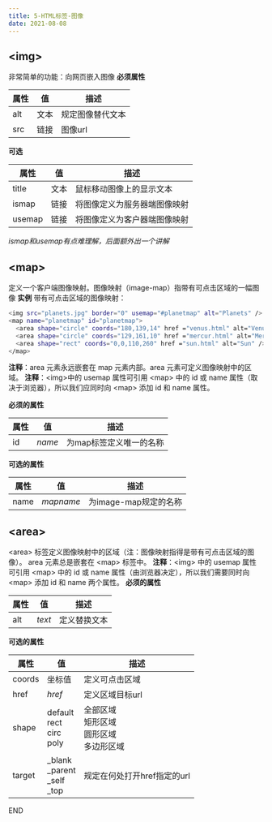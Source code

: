 ```yaml
---
title: 5-HTML标签-图像
date: 2021-08-08
---
```


## &lt;img&gt;
非常简单的功能：向网页嵌入图像
**必须属性**

| 属性 | 值 | 描述 |
| --- | --- | --- |
| alt | 文本 | 规定图像替代文本 |
| src | 链接 | 图像url |

**可选**

| 属性 | 值 | 描述 |
| --- | --- | --- |
| title | 文本 | 鼠标移动图像上的显示文本 |
| ismap | 链接 | 将图像定义为服务器端图像映射 |
| usemap | 链接 | 将图像定义为客户器端图像映射 |
*ismap和usemap有点难理解，后面额外出一个讲解*


## &lt;map&gt;
定义一个客户端图像映射。图像映射（image-map）指带有可点击区域的一幅图像
**实例**
带有可点击区域的图像映射：
``` bash
<img src="planets.jpg" border="0" usemap="#planetmap" alt="Planets" />
<map name="planetmap" id="planetmap">
  <area shape="circle" coords="180,139,14" href ="venus.html" alt="Venus" />
  <area shape="circle" coords="129,161,10" href ="mercur.html" alt="Mercury" />
  <area shape="rect" coords="0,0,110,260" href ="sun.html" alt="Sun" />
</map>
```
**注释**：area 元素永远嵌套在 map 元素内部。area 元素可定义图像映射中的区域。
**注释**：&lt;img&gt;中的 usemap 属性可引用 &lt;map&gt; 中的 id 或 name 属性（取决于浏览器），所以我们应同时向 &lt;map&gt; 添加 id 和 name 属性。

**必须的属性**

| 属性 | 值 | 描述 |
| --- | --- | --- |
| id | *name* | 为map标签定义唯一的名称 |

**可选的属性**

| 属性 | 值 | 描述 |
| --- | --- | --- |
| name | *mapname* | 为image-map规定的名称 |


## &lt;area&gt;
&lt;area&gt; 标签定义图像映射中的区域（注：图像映射指得是带有可点击区域的图像）。
area 元素总是嵌套在 &lt;map&gt; 标签中。
**注释**：&lt;img&gt; 中的 usemap 属性可引用 &lt;map&gt; 中的 id 或 name 属性（由浏览器决定），所以我们需要同时向 &lt;map&gt; 添加 id 和 name 两个属性。
**必须的属性**

| 属性 | 值 | 描述 |
| --- | --- | --- |
| alt | *text* | 定义替换文本 |

**可选的属性**

| 属性 | 值 | 描述 |
| --- | --- | --- |
| coords | 坐标值 | 定义可点击区域 |
| href | *href* | 定义区域目标url |
| shape | default<br />rect<br />circ<br />poly | 全部区域<br />矩形区域<br />圆形区域<br />多边形区域 |
| target | _blank<br />_parent<br />_self<br />_top | 规定在何处打开href指定的url |

END




















